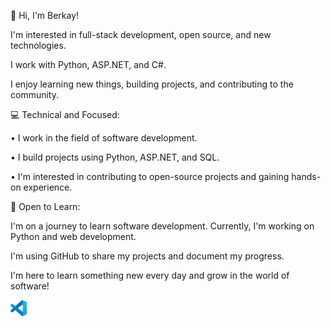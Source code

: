 👋 Hi, I'm Berkay!

I'm interested in full-stack development, open source, and new technologies.

I work with Python, ASP.NET, and C#.

I enjoy learning new things, building projects, and contributing to the community.


💻 Technical and Focused:

• I work in the field of software development.

• I build projects using Python, ASP.NET, and SQL.

• I'm interested in contributing to open-source projects and gaining hands-on experience.


🚀 Open to Learn:

I'm on a journey to learn software development. Currently, I'm working on Python and web development.

I'm using GitHub to share my projects and document my progress.

I'm here to learn something new every day and grow in the world of software!

<img align="left" alt="Visual Studio Code" width="26px" src="https://raw.githubusercontent.com/github/explore/80688e429a7d4ef2fca1e82350fe8e3517d3494d/topics/visual-studio-code/visual-studio-code.png" />
